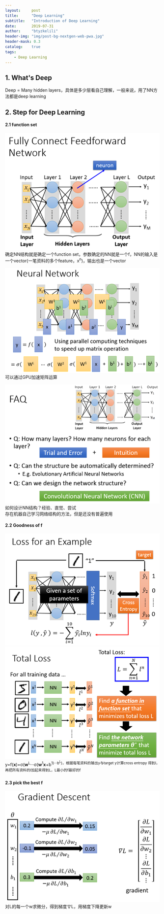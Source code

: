 ```yaml
---
layout:     post
title:      "Deep Learning"
subtitle:   "Introduction of Deep Learning"
date:       2019-07-31
author:     "btyzkelili"
header-img: "img/post-bg-nextgen-web-pwa.jpg"
header-mask: 0.3
catalog:    true
tags:
    - Deep Learning
---  
```

## 1. What's Deep
Deep = Many hidden layers，具体是多少层看自己理解，一般来说，用了NN方法都是deep learning

## 2. Step for Deep Learning
#### 2.1 function set
![](/img/lhy_ml/d-1.png)  
确定NN结构就是确定一个function set，参数确定的NN就是一个f，NN的输入是一个vector(一笔资料的多个feature，x<sup>n</sup>)，输出也是一个vector

![](/img/lhy_ml/d-2.png)  
可以通过GPU加速矩阵运算

![](/img/lhy_ml/d-3.png)  
如何设计NN结构？经验、直觉、尝试  
存在机器自己学习网络结构的方法，但是还没有普遍使用  

#### 2.2 Goodness of f
![](/img/lhy_ml/d-4.png)  
![](/img/lhy_ml/d-5.png)  
y=f(**x**)=σ(**w**<sup>L</sup>···σ(**w**<sup>1</sup>**x**+b<sup>1</sip>)···b<sup>L</sup>)，根据每笔资料的输出y与target y计算cross entropy
得到l，再把所有资料的l加起来得到L，L最小的f最好的f

#### 2.3 pick the best f
![](/img/lhy_ml/d-6.png)  
对L的每一个w求微分，得到梯度∇L，用梯度下降更新w
